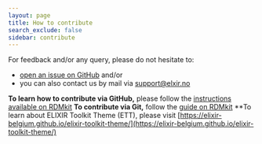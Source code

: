 ```yaml
---
layout: page
title: How to contribute
search_exclude: false
sidebar: contribute
---
```


For feedback and/or any query, please do not hesitate to:
* [open an issue on GitHub](https://github.com//elixir-oslo/biomeddata/issues) and/or
* you can also contact us by mail via [support@elxir.no](mailto:support@elxir.no )

**To learn how to contribute via GitHub,** please follow the [instructions available on RDMkit]()
**To contribute via Git,** follow the [guide on RDMkit](https://rdmkit.elixir-europe.org/working_with_git)
**To learn about ELIXIR Toolkit Theme (ETT), please visit [https://elixir-belgium.github.io/elixir-toolkit-theme/](https://elixir-belgium.github.io/elixir-toolkit-theme/)
